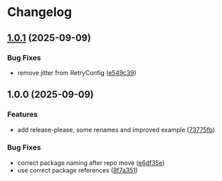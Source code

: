 # Changelog

## [1.0.1](https://github.com/invokation-games/kotlin-sdk/compare/v1.0.0...v1.0.1) (2025-09-09)


### Bug Fixes

* remove jitter from RetryConfig ([e549c39](https://github.com/invokation-games/kotlin-sdk/commit/e549c393961ca7030e2b9fdc35511d3ea0924a96))

## 1.0.0 (2025-09-09)


### Features

* add release-please, some renames and improved example ([73775fb](https://github.com/invokation-games/kotlin-sdk/commit/73775fbd5fc1747dcf21cebe09fdfcb6b4821c37))


### Bug Fixes

* correct package naming after repo move ([e6df35e](https://github.com/invokation-games/kotlin-sdk/commit/e6df35ecb4f32dc3b3b79ceb95ef044f07a647c1))
* use correct package references ([8f7a351](https://github.com/invokation-games/kotlin-sdk/commit/8f7a351ea4a9e64094b51920f80f8ef4fc299c35))
